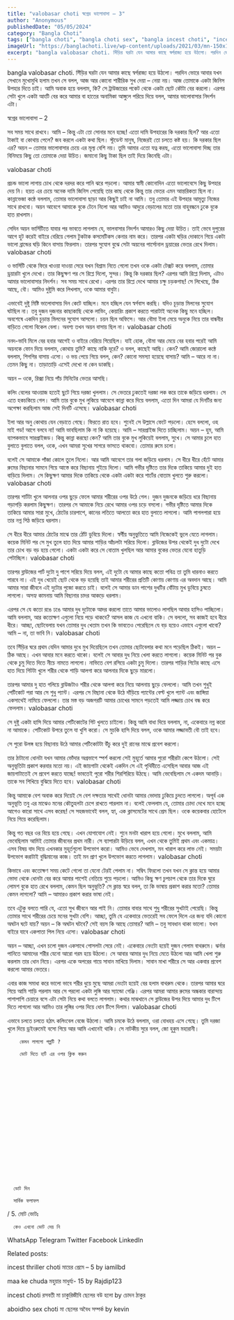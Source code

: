 ```yaml
---
title: "valobasar choti স্বপ্নের ভালোবাসা – 3"
author: "Anonymous"
publishedDate: "05/05/2024"
category: "Bangla Choti"
tags: ["bangla choti", "bangla choti sex", "bangla incest choti", "incest choti golpo", "maa choda golpo", "maa ke chuda"]
imageUrl: "https://banglachoti.live/wp-content/uploads/2021/03/mn-150x150.jpg"
excerpt: "bangla valobasar choti. সিঁড়ির ঘরটা যেন আমার কাছে স্বর্গরাজ্য হয়ে উঠলো। পরদিন ভোরে আবার যখন সেখানে মুখোমুখি হলাম তখন সে বলল, আজ আর কোনো শারীরিক সুখ দেয়া – নেয়া নয়। আজ তোমাকে একটা জিনিস উপহার দিতে..."
---
```


bangla valobasar choti. সিঁড়ির ঘরটা যেন আমার কাছে স্বর্গরাজ্য হয়ে উঠলো। পরদিন ভোরে আবার যখন সেখানে মুখোমুখি হলাম তখন সে বলল, আজ আর কোনো শারীরিক সুখ দেয়া – নেয়া নয়। আজ তোমাকে একটা জিনিস উপহার দিতে চাই। আমি অবাক হয়ে বললাম, কি? সে ট্রাউজারের পকেট থেকে একটা ছোট কৌটা বের করলো। এরপর সেটা খুলে একটা আংটি বের করে আমার বা হাতের অনামিকা আঙ্গুলে পরিয়ে দিয়ে বলল, আমার ভালোবাসার নিদর্শন এটা।


স্বপ্নের ভালোবাসা – 2


সব সময় সাথে রাখবে। আমি – কিন্তু এটা তো সোনার মনে হচ্ছে! এতো দামি উপহারের কি দরকার ছিল? আর এতো টাকাই বা কোথায় পেলে? জব করলে একটা কথা ছিল। স্টুডেন্ট মানুষ, নিজের‌ই তো চলতে কষ্ট হয়। কি দরকার ছিল এর? অয়ন – তোমার ভালোবাসার চেয়ে এর মূল্য বেশি নয়। তুমি আমার এতো যত্ন করছ, এতো ভালোবাসা দিচ্ছ তার বিনিময়ে কিছু তো তোমাকে দেয়া উচিত। জমানো কিছু টাকা ছিল তাই দিয়ে কিনেছি এটা।


valobasar choti


প্রচন্ড ভালো লাগায় চোখ থেকে দরদর করে পানি ঝরে পড়লো। আমার স্বামী কোনোদিন এতো ভালোবেসে কিছু উপহার দেয় নি। হয়ত এর চেয়ে অনেক দামি জিনিস পেয়েছি তার কাছ থেকে কিন্তু তার ভেতর এমন আন্তরিকতা ছিল না। কান্নাভেজা কন্ঠে বললাম, তোমার ভালোবাসা ছাড়া আর কিছুই চাই না আমি। তবু তোমার এই উপহার আমৃত্যু নিজের সাথে রাখবো। অয়ন আবেগে আমাকে বুকে টেনে নিলো আর আমিও আদুরে বেড়ালের মতো তার বাহুবন্ধনে ঢুকে বুকে হাত রাখলাম।


সেদিন অয়ন ভার্সিটিতে যাবার পর ভাবতে লাগলাম যে, ভালবাসার নিদর্শন আমার‌ও কিছু দেয়া উচিত। তাই ভেবে দুপুরের আগে হুট করেই বাইরে বেরিয়ে গেলাম টুকটাক কসমেটিকস কেনার নাম করে। তারপর একটা ঘড়ির দোকানে গিয়ে একটা ভালো ব্রান্ডের ঘড়ি কিনে বাসায় ফিরলাম। তারপর সুযোগ বুঝে সেটা অয়নের পার্সোনাল ড্রয়ারের ভেতর রেখে দিলাম। valobasar choti


ও ভার্সিটি থেকে ফিরে খাওয়া দাওয়া সেরে যখন বিশ্রাম নিতে গেলো তখন ওকে একটা টেক্সট করে বললাম, তোমার ড্রয়ারটা খুলে দেখো। তার কিছুক্ষণ পর সে রিপ্লে দিলো, সুন্দর। কিন্তু কি দরকার ছিল? এরপর আমি রিপ্লে দিলাম, এটাও আমার ভালোবাসার নিদর্শন। সব সময় সাথে রেখো। এরপর তার রিপ্লে দেখে আমার চক্ষু চড়কগাছ! সে লিখেছে, ঠিক আছে, বৌ। আমিও দুষ্টুমি করে লিখলাম, ওকে আমার বাবুটা।












এভাবেই দুষ্টু মিষ্টি ভালোবাসায় দিন কেটে যাচ্ছিল। মনে হচ্ছিল যেন স্বর্গবাস করছি। যদিও চূড়ান্ত মিলনের সুযোগ ঘটছিল না। তবু দুজন দুজনার কাছাকাছি থেকে লাভিং, কেয়ারিং প্রকাশ করতে পারাটাই অনেক কিছু মনে হচ্ছিল। অবশেষে একদিন চূড়ান্ত মিলনের সুযোগ আসলো। চয়ন ছিল অফিসে। আর বৌমা ইলা মেয়ে অনুকে নিয়ে তার বান্ধবীর বাড়িতে গেলো বিকেল বেলা। অবশ্য তখন অয়ন বাসায় ছিল না। valobasar choti


ননদ-ভাবি মিলে বের হবার আগেই ও বাইরে বেরিয়ে গিয়েছিল। যাই হোক, বৌমা আর মেয়ে বের হবার পরেই আমি অয়নকে ফোন দিয়ে বললাম, কোথায় তুমি? কাছে নাকি দূরে? ও বলল, কাছেই আছি। কেন? আমি জোরালো কন্ঠে বললাম, শিগগির বাসায় এসো। ও ভয় পেয়ে গিয়ে বলল, কেন? কোনো সমস্যা হয়েছে বাসায়? আমি – আরে না না। তেমন কিছু না। তাড়াতাড়ি এসেই দেখো না কেন ডাকছি।


অয়ন – ওকে, রিক্সা নিয়ে পাঁচ মিনিটের ভেতর আসছি।

কলিং বেলের আওয়াজ হতেই ছুটে গিয়ে দরজা খুললাম। সে ভেতরে ঢুকতেই দরজা লক করে তাকে জড়িয়ে ধরলাম। সে এতে হকচকিয়ে গেল। আমি তার বুকে মুখ লুকিয়ে আবেগে কান্না করে দিয়ে বললাম, এতো দিন আমরা যে দিনটির জন্য অপেক্ষা করছিলাম আজ সেই দিনটি এসেছে। valobasar choti


ইলা আর অনু কোথায় যেন বেড়াতে গেছে। ফিরতে রাত হবে। শুনেই সে উল্লাসে ফেটে পড়লো। হেসে বললো, ওহ মাই গড! আগে বলবে না! আমি ভাবছিলাম কি না কি হয়েছে। আমি – সারপ্রাইজ দিতে চাচ্ছিলাম। অয়ন – হুম, আমি ব্যাপকভাবে সারপ্রাইজড। কিন্তু কান্না করছো কেন? আমি তার বুকে মুখ লুকিয়েই বললাম, সুখে। সে আমার চুলে হাত বুলাতে বুলাতে বলল, ওকে, এখন আমরা সুখের সাগরে ভাসতে থাকবো। তোমার রুমে চলো।


বলেই সে আমাকে পাঁজা কোলে তুলে নিলো। আর আমি আবেগে তার গলা জড়িয়ে ধরলাম। সে ধীরে ধীরে হেঁটে আমার রুমের বিছানার সামনে গিয়ে আস্তে করে বিছানায় শুইয়ে দিলো। আমি গভীর দৃষ্টিতে তার দিকে তাকিয়ে আমার দুই হাত বাড়িয়ে দিলাম। সে কিছুক্ষণ আমার দিকে তাকিয়ে থেকে একটা একটা করে শার্টের বোতাম খুলতে শুরু করলো। valobasar choti


তারপর শার্টটা খুলে আলনার ওপর ছুড়ে ফেলে আমার শরীরের ওপর উঠে গেল। দুজন দুজনকে জড়িয়ে ধরে বিছানায় গড়াগড়ি করলাম কিছুক্ষণ। তারপর সে আমাকে নিচে রেখে আমার ওপর চড়ে বসলো। গভীর দৃষ্টিতে আমার দিকে তাকিয়ে আমার সারা মুখে, ঠোটের চারপাশে, কানের লতিতে আলতো করে হাত বুলাতে লাগলো। আমি পাগলপারা হয়ে তার নগ্ন পিঠ জড়িয়ে ধরলাম।


সে ধীরে ধীরে আমার ঠোটের মাঝে তার ঠোঁট ডুবিয়ে দিলো। স্বর্গীয় অনুভুতিতে আমি নিজেকেই ভুলে যেতে লাগলাম। কয়েক মিনিট পর সে মুখ তুলে হাত দিয়ে আমার শাড়ির আঁচলটা সরিয়ে দিলো। ব্লাউজের উপর থেকেই দুধ দুটো দেখে তার চোখ বড় বড় হয়ে গেলো। একটা একটা করে সে বোতাম খুলছিল আর আমার বুকের ভেতর যেনো হাতুড়ি পেটাচ্ছিল। valobasar choti


তারপর ব্লাউজের পার্ট দুটো দু পাশে সরিয়ে দিয়ে বলল, এই দুটো যে আমার কাছে কতো পবিত্র তা তুমি ধারনাও করতে পারবে না। এই দুধ খেয়েই ছোট থেকে বড় হয়েছি তাই আমার শরীরের প্রতিটি কোণায় কোণায় এর অবদান আছে। আমি আমার সারা জীবনে এই দুটোর পুজো করতে চাই। বলেই সে আমার ডান পাশের দুধটির বোঁটায় মুখ ডুবিয়ে চুষতে লাগলো। অসহ্য কামনায় আমি বিছানার চাদর আকড়ে ধরলাম।


এরপর সে যে কতো রঙে ঢঙে আমার দুধ দুটোকে আদর করলো তাতে আমার ভালোও লাগছিল আবার হাসিও পাচ্ছিলো। আমি বললাম, আর কতোক্ষণ এগুলো নিয়ে পড়ে থাকবে? আসল কাজ যে এখনো বাকি। সে বললো, সব কাজ‌ই হবে ধীরে ধীরে। আচ্ছা, ছোটবেলায় যখন তোমার দুধ খেতাম তখন কি ভাবতেও পেরেছিলে যে বড় হয়েও এভাবে এগুলো খাবো? আমি – না, তা ভাবি নি। valobasar choti


তবে সিঁড়ির ঘরে প্রথম যেদিন আমার দুধে মুখ দিয়েছিলে তখন তোমার ছোটবেলার কথা মনে পড়েছিল ঠিক‌ই। অয়ন – ঠিক আছে। এখন আবার মনে করতে থাকো। বলেই সে আবার দুধ নিয়ে খেলা করতে লাগলো। কয়েক মিনিট পর বুক থেকে চুমু দিতে দিতে নীচে নামতে লাগলো। নাভিতে বেশ রসিয়ে একটা চুমু দিলো। তারপর শাড়ির গিটের কাছে এসে হাত দিয়ে গিটটা খুলে শরীর থেকে শাড়ি আলগা করে আলনার দিকে ছুড়ে মারলো।


তারপর আমার দু হাত গলিয়ে ব্লাউজটাও শরীর থেকে আলগা করে নিয়ে আলনায় ছুড়ে ফেললো। আমি তখন শুধুই পেটিকোট পরা আর সে শুধু প্যান্ট। এরপর সে বিছানা থেকে উঠে দাঁড়িয়ে প্যান্টের বেল্ট খুলে প্যান্ট এবং জাঙ্গিয়া একসাথেই নামিয়ে ফেললো। তার মস্ত বড় অজগরটি আমার চোখের সামনে পড়তেই আমি লজ্জায় চোখ বন্ধ করে ফেললাম। valobasar choti


সে দুষ্টু একটা হাসি দিয়ে আমার পেটিকোটের গিট খুলতে চাইলো। কিন্তু আমি বাধা দিয়ে বললাম, না, একেবারে নগ্ন করো না আমাকে। পেটিকোট উপরে তুলে যা খুশি করো। সে মুচকি হাসি দিয়ে বলল, ওকে আমার লজ্জাবতী বৌ তাই হবে।

সে পুরো উলঙ্গ হয়ে বিছানায় উঠে আমার পেটিকোটটা উঁচু করে দুই রানের মাঝে প্রবেশ করলো।


তার ঠাটানো ধোনটা যখন আমার ভোঁদার অগ্রভাগে স্পর্শ করলো সেই মুহূর্তে আমার পুরো শরীরটা কেপে উঠলো। সেই অনুভূতিটা প্রকাশ করবার মতো নয়। এই জায়গাটা থেকেই একদিন সে এই পৃথিবীতে এসেছিল আবার আজ এই জায়গাটাতেই সে প্রবেশ করতে যাচ্ছে! ভাবতেই পুরো শরীর শিরশিরিয়ে উঠছে। আমি ভেবেছিলাম সে একদম আনাড়ি। তাকে সব শিখিয়ে বুঝিয়ে দিতে হবে। valobasar choti


কিন্তু আমাকে বেশ অবাক করে দিয়েই সে বেশ দক্ষতার সাথেই ধোনটা আমার ভোদায় ঢুকিয়ে চুদতে লাগলো। অপূর্ব এক অনুভূতি তবু এর মাঝেও মনের কৌতুহলটা চেপে রাখতে পারলাম না। বলেই ফেললাম যে, তোমার চোদা দেখে মনে হচ্ছে আগেও কারো সাথে এসব করেছ! সে সহজভাবেই বলল, হ্যা, এক ক্লাসমেটের সাথে প্রেম ছিল। ওকে কয়েকবার হোটেলে নিয়ে গিয়ে করেছিলাম।


কিন্তু গত বছর ওর বিয়ে হয়ে গেছে। এখন যোগাযোগ নেই। শুনে মনটা খারাপ হয়ে গেলো। মুখে বললাম, আমি ভেবেছিলাম আমিই তোমার জীবনের প্রথম নারী। সে ব্যাপারটা উড়িয়ে বলল, এখন থেকে তুমিই প্রথম এবং একমাত্র। এসব বিষয় বাদ দিয়ে এখনকার মুহূর্তগুলো উপভোগ করো। আমিও ভেবে দেখলাম, মন খারাপ করে লাভ নেই। সময়টা উপভোগ করাটাই বুদ্ধিমানের কাজ। তাই মন প্রাণ খুলে উপভোগ করতে লাগলাম। valobasar choti


কিভাবে এবং কতোক্ষণ সময় কেটে গেলো তা যেনো টের‌ই পেলাম না। সম্বিৎ ফিরলো তখন যখন সে ক্লান্ত হয়ে আমার ভোদা থেকে ধোনটা বের করে আমার পাশেই নেতিয়ে শুয়ে পড়লো। আমিও কিছু ক্ষণ চুপচাপ থেকে তার দিকে ঘুরে লোমশ বুকে হাত রেখে বললাম, কেমন ছিল অনুভূতি? সে ক্লান্ত স্বরে বলল, তা কি ভাষায় প্রকাশ করার মতো? তোমার কেমন লাগলো? আমি – আমার‌ও প্রকাশ করার ভাষা নেই।


তবে এটুকু বলতে পারি যে, এতো সুখ জীবনে আর পাই নি। তোমার বাবার সাথে শুধু শরীরের সুখটাই পেয়েছি। কিন্তু তোমার সাথে শরীরের চেয়ে মনের সুখটা বেশি। আচ্ছা, তুমি যে একেবারে ভেতরেই সব ফেলে দিলে এর জন্য যদি কোনো অঘটন ঘটে যায়? অয়ন – কি অঘটন ঘটবে? সেই বয়স কি আছে তোমার? আমি – তবু সাবধান থাকা ভালো। যখন বাইরে যাবে একপাতা পিল নিয়ে এসো। valobasar choti


অয়ন – আচ্ছা, এখন চলো দুজন একসাথে গোসলটা সেরে নেই। একেবারে নেংটো হয়েই দুজন গেলাম বাথরুমে। ঝর্নার পানিতে আমাদের শরীর যেনো আরো গরম হয়ে উঠলো। সে আবার আমার দুধ নিয়ে মেতে উঠলো আর আমি খেলা শুরু করলাম তার ধোন নিয়ে। এরপর একে অপরের গায়ে সাবান মাখিয়ে দিলাম। সাবান মাখা শরীরে সে আর একবার প্রবেশ করলো আমার ভেতরে।


এবার কাজ সমাধা করে ভালো ভাবে শরীর ধুয়ে মুছে আমরা নেংটো হয়েই বের হলাম বাথরুম থেকে। তারপর আমার ঘরে গিয়ে আমি শাড়ি পরলাম আর সে পরলো একটা লুঙ্গি আর স্যান্ডো গেঞ্জি। এরপর আমরা আমার রুমের অন্ধকার বারান্দায় পাশাপাশি চেয়ারে বসে এটা সেটা নিয়ে কথা বলতে লাগলাম। কথার মাঝখানে সে ব্লাউজের উপর দিয়ে আমার দুধ টিপে দিতে লাগলো আর আমিও তার লুঙ্গির ওপর দিয়ে ধোন টিপে দিলাম। valobasar choti


এভাবে চলতে চলতে হঠাৎ কলিংবেল বেজে উঠলো। আমি চমকে উঠে বললাম, ওরা বোধহয় এসে গেছে। তুমি দরজা খুলে দিয়ে ড্র‌ইংরুমেই বসো গিয়ে আর আমি এখানেই থাকি। সে নাটকীয় সুরে বলল, জো হুকুম মহারানী।


 
 
 
        কেমন লাগলো গল্পটি ?      
 
        ভোট দিতে হার্ট এর ওপর ক্লিক করুন      
 
 
 
 
 
 
 
 
 
 
 
 
 
 
 
 
 
 
 
 
 
      ভোট দিন    
 
      সার্বিক ফলাফল 
 / 5. মোট ভোটঃ 
 
 
      কেও এখনো ভোট দেয় নি    
 
 
 
 
WhatsApp
Telegram
Twitter
Facebook
LinkedIn




Related posts:






incest thriller choti মায়ের প্রেমে – 5 by iamilbd




maa ke chuda মহুয়ার মাধুর্য্য- 15 by Rajdip123




incest choti রসবতী মা চাকুরিজীবি ছেলের বউ হলো by চোদন ঠাকুর




aboidho sex choti মা ছেলের অবৈধ সম্পর্ক by kevin
